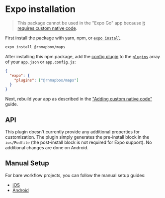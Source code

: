 # Expo installation

> This package cannot be used in the "Expo Go" app because [it requires custom native code](https://docs.expo.io/workflow/customizing/).

First install the package with yarn, npm, or [`expo install`](https://docs.expo.io/workflow/expo-cli/#expo-install).

```sh
expo install @rnmapbox/maps
```

After installing this npm package, add the [config plugin](https://docs.expo.io/guides/config-plugins/) to the [`plugins`](https://docs.expo.io/versions/latest/config/app/#plugins) array of your `app.json` or `app.config.js`:

```json
{
  "expo": {
    "plugins": ["@rnmapbox/maps"]
  }
}
```

Next, rebuild your app as described in the ["Adding custom native code"](https://docs.expo.io/workflow/customizing/) guide.

## API

This plugin doesn't currently provide any additional properties for customization. The plugin simply generates the pre-install block in the `ios/Podfile` (the post-install block is not required for Expo support). No additional changes are done on Android.

## Manual Setup

For bare workflow projects, you can follow the manual setup guides:

- [iOS](/ios/install.md)
- [Android](/android/install.md)
